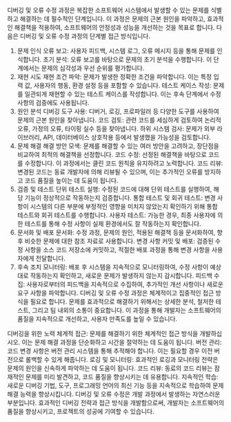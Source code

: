 디버깅 및 오류 수정 과정은 복잡한 소프트웨어 시스템에서 발생할 수 있는 문제를 식별하고 해결하는 데 필수적인 단계입니다. 이 과정은 문제의 근본 원인을 파악하고, 효과적인 해결책을 적용하여, 소프트웨어의 안정성과 성능을 개선하는 것을 목표로 합니다. 다음은 디버깅 및 오류 수정 과정의 단계별 접근 방식입니다.

1. 문제 인식
오류 보고: 사용자 피드백, 시스템 로그, 오류 메시지 등을 통해 문제를 인식합니다.
초기 분석: 오류 보고를 바탕으로 문제의 초기 분석을 수행합니다. 이 단계에서는 문제의 심각성과 우선 순위를 평가합니다.
2. 재현 시도
재현 조건 파악: 문제가 발생한 정확한 조건을 파악합니다. 이는 특정 입력 값, 사용자의 행동, 환경 설정 등을 포함할 수 있습니다.
테스트 케이스 작성: 문제를 일관되게 재현할 수 있는 테스트 케이스를 작성합니다. 이는 후속 단계에서 수정 사항의 검증에도 사용됩니다.
3. 원인 분석
디버깅 도구 사용: 디버거, 로깅, 프로파일러 등 다양한 도구를 사용하여 문제의 근본 원인을 찾아냅니다.
코드 검토: 관련 코드를 세심하게 검토하여 논리적 오류, 가정의 오류, 타이핑 실수 등을 찾아냅니다.
하위 시스템 검사: 문제가 외부 라이브러리, API, 데이터베이스 상호작용 등에서 발생했을 가능성을 검토합니다.
4. 문제 해결
해결 방안 모색: 문제를 해결할 수 있는 여러 방안을 고려하고, 장단점을 비교하여 최적의 해결책을 선정합니다.
코드 수정: 선정된 해결책을 바탕으로 코드를 수정합니다. 이 과정에서는 클린 코드 원칙을 유지하려고 노력합니다.
코드 리뷰: 변경된 코드는 동료 개발자에 의해 리뷰될 수 있으며, 이는 추가적인 오류를 방지하고 코드 품질을 높이는 데 도움이 됩니다.
5. 검증 및 테스트
단위 테스트 실행: 수정된 코드에 대해 단위 테스트를 실행하여, 해당 기능이 정상적으로 작동하는지 검증합니다.
통합 테스트 및 회귀 테스트: 변경 사항이 시스템의 다른 부분에 부정적인 영향을 미치지 않았는지 확인하기 위해 통합 테스트와 회귀 테스트를 수행합니다.
사용자 테스트: 가능한 경우, 최종 사용자에 의한 테스트를 통해 수정 사항이 실제 환경에서도 잘 작동하는지 확인합니다.
6. 문서화 및 배포
문서화: 수정 과정, 문제의 원인, 적용된 해결책 등을 문서화하여, 향후 비슷한 문제에 대한 참조 자료로 사용합니다.
변경 사항 커밋 및 배포: 검증된 수정 사항을 소스 코드 저장소에 커밋하고, 적절한 배포 과정을 통해 변경 사항을 사용자에게 전달합니다.
7. 후속 조치
모니터링: 배포 후 시스템을 지속적으로 모니터링하여, 수정 사항이 예상대로 작동하는지 확인하고, 새로운 문제가 발생하지 않는지 감시합니다.
피드백 수집: 사용자로부터의 피드백을 지속적으로 수집하여, 추가적인 개선 사항이나 새로운 요구 사항을 파악합니다.
디버깅 및 오류 수정 과정은 체계적이고 집중적인 접근 방식을 필요로 합니다. 문제를 효과적으로 해결하기 위해서는 상세한 분석, 철저한 테스트, 그리고 팀 내외의 소통이 중요합니다. 이 과정을 통해 개발자는 소프트웨어의 품질을 지속적으로 개선하고, 사용자 만족도를 높일 수 있습니다.

디버깅을 위한 노력 
체계적 접근: 문제를 해결하기 위한 체계적인 접근 방식을 개발하십시오. 이는 문제 해결 과정을 단순화하고 시간을 절약하는 데 도움이 됩니다.
버전 관리: 코드 변경 사항은 버전 관리 시스템을 통해 추적해야 합니다. 이는 필요할 경우 이전 버전으로 롤백할 수 있게 해줍니다.
로깅 및 모니터링: 효과적인 로깅과 모니터링 전략은 문제의 원인을 신속하게 파악하는 데 도움이 됩니다.
코드 리뷰: 동료의 코드 리뷰는 잠재적인 문제를 미리 발견하고, 코드 품질을 향상시키는 데 유용합니다.
지속적인 학습: 새로운 디버깅 기법, 도구, 프로그래밍 언어의 최신 기능 등을 지속적으로 학습하여 문제 해결 능력을 향상시킵니다.
디버깅 및 오류 수정은 개발 과정에서 발생하는 자연스러운 부분입니다. 효과적인 디버깅 전략과 접근 방식을 개발함으로써, 개발자는 소프트웨어의 품질을 향상시키고, 프로젝트의 성공에 기여할 수 있습니다.
